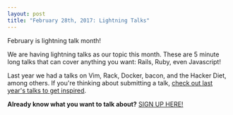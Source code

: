 ```yaml
---
layout: post
title: "February 28th, 2017: Lightning Talks"
---
```


February is lightning talk month!

We are having lightning talks as our topic this month. These are 5 minute long talks that can cover anything you want: Rails, Ruby, even Javascript!

Last year we had a talks on Vim, Rack, Docker, bacon, and the Hacker Diet, among others. If you're thinking about submitting a talk, [check out last year's talks to get inspired](https://github.com/austinonrails/members/wiki/February-2016-Lightning-List).

**Already know what you want to talk about?** [SIGN UP HERE!](https://github.com/austinonrails/members/wiki/Lightning-talks-2017)

